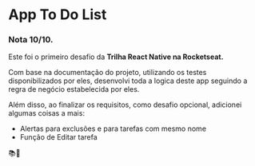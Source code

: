 # App To Do List #

### Nota 10/10. ###

Este foi o primeiro desafio da **Trilha React Native na Rocketseat.**

Com base na documentação do projeto, utilizando os testes disponibilizados por eles, desenvolvi toda a logica deste app seguindo a regra de negócio estabelecida por eles.

Além disso, ao finalizar os requisitos, como desafio opcional, adicionei algumas coisas a mais:
* Alertas para exclusões e para tarefas com mesmo nome
* Função de Editar tarefa

📚🚀
